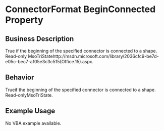 # ConnectorFormat BeginConnected Property

## Business Description
True if the beginning of the specified connector is connected to a shape. Read-only MsoTriStatehttp://msdn.microsoft.com/library/2036cfc9-be7d-e05c-bec7-af05e3c3c515(Office.15).aspx.

## Behavior
Trueif the beginning of the specified connector is connected to a shape. Read-onlyMsoTriState.

## Example Usage
No VBA example available.